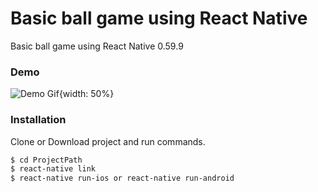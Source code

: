 # Basic ball game using React Native
Basic ball game using React Native 0.59.9 

### Demo
![Demo Gif](/demo.gif?raw=true){width: 50%}

### Installation
Clone or Download project and run commands.
```sh
$ cd ProjectPath
$ react-native link
$ react-native run-ios or react-native run-android
```
